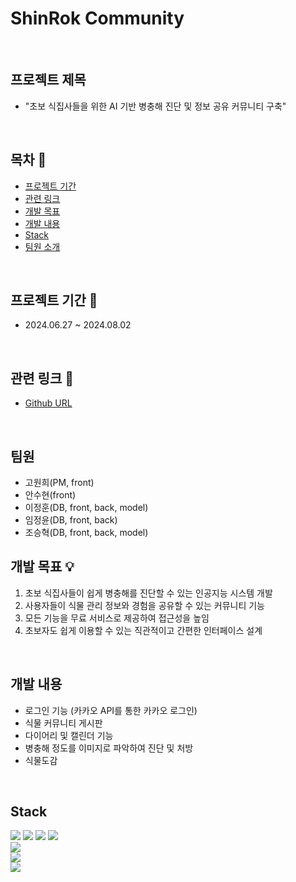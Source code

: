 # ShinRok Community
</br>

## 프로젝트 제목
- "초보 식집사들을 위한 AI 기반 병충해 진단 및 정보 공유 커뮤니티 구축"
</br>

## 목차 📑
- [프로젝트 기간](#프로젝트-기간)
- [관련 링크](#관련-링크)
- [개발 목표](#개발-목표)
- [개발 내용](#개발-내용)
- [Stack](#Stack)
- [팀원 소개](#팀원-소개)
</br>

## 프로젝트 기간 📅
- 2024.06.27 ~ 2024.08.02
</br>

## 관련 링크 🔗
- [Github URL](https://github.com/2024-AISCHOOL-WEB1A/ShinRok)
</br>

## 팀원
- 고원희(PM, front)
- 안수현(front)
- 이정훈(DB, front, back, model)
- 임정윤(DB, front, back)
- 조승혁(DB, front, back, model)

## 개발 목표 💡
1. 초보 식집사들이 쉽게 병충해를 진단할 수 있는 인공지능 시스템 개발 
2. 사용자들이 식물 관리 정보와 경험을 공유할 수 있는 커뮤니티 기능 
3. 모든 기능을 무료 서비스로 제공하여 접근성을 높임
4. 초보자도 쉽게 이용할 수 있는 직관적이고 간편한 인터페이스 설계
</br>

## 개발 내용
- 로그인 기능 (카카오 API를 통한 카카오 로그인)
- 식물 커뮤니티 게시판
- 다이어리 및 캘린더 기능
- 병충해 정도를 이미지로 파악하여 진단 및 처방
- 식물도감
</br>

## Stack
<div>
<img src="https://img.shields.io/badge/python-3776AB?style=for-the-badge&logo=python&logoColor=white"> 
<img src="https://img.shields.io/badge/html5-E34F26?style=for-the-badge&logo=html5&logoColor=white"> 
<img src="https://img.shields.io/badge/css-1572B6?style=for-the-badge&logo=css3&logoColor=white"> 
<img src="https://img.shields.io/badge/javascript-F7DF1E?style=for-the-badge&logo=javascript&logoColor=black"> 
</div>
<div>
<img src="https://img.shields.io/badge/node.js-339933?style=for-the-badge&logo=Node.js&logoColor=white">
</div>
<div>
<img src="https://img.shields.io/badge/mysql-4479A1?style=for-the-badge&logo=mysql&logoColor=white"> 
</div>
<div>
<img src="https://img.shields.io/badge/github-181717?style=for-the-badge&logo=github&logoColor=white">
</div>
